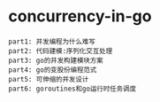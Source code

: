 # concurrency-in-go
    part1: 并发编程为什么难写
    part2: 代码建模:序列化交互处理
    part3: go的并发构建模块方案
    part4: go的变股份编程范式
    part5: 可伸缩的并发设计
    part6: goroutines和go运行时任务调度
